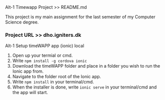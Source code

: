 Alt-1 Timewapp Project >> README.md

This project is my main assignment for the last semester of my Computer Science degree.

### Project URL >> dho.igniters.dk

Alt-1 Setup timeWAPP app (ionic) local

1. Open up your termial or cmd.
2. Write ```npm install -g cordova ionic ```
3. Download the timeWAPP folder and place in a folder you wish to run the Ionic app from.
4. Navigate to the folder root of the Ionic app.
5. Write ```npm install``` in your terminal/cmd.
6. When the installer is done, write ```ionic serve``` in your terminal/cmd and the app will start.
